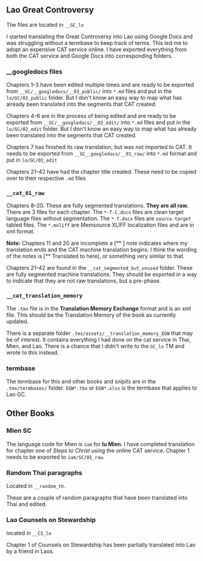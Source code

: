 ## Lao Great Controversy

The files are located in `__GC_lo`

I started translating the Great Controversy into Lao using  Google Docs and was struggling without a termbase to keep track of terms. This led me to adopt an expensive CAT service online. I have exported everything from both the CAT service and Google Docs into corresponding folders.

### __googledocs files

Chapters 1–3 have been edited multiple times and are ready to be exported from `__GC/__googledocs/__03_public/` into `*.md` files and put in the `lo/GC/03_public` folder. But I don't know an easy way to map what has already been translated into the segments that CAT created.

Chapters 4–6 are in the process of being edited and are ready to be exported from `__GC/__googledocs/__02_edit/` into `*.md` files and put in the `lo/GC/02_edit` folder. But I don't know an easy way to map what has already been translated into the segments that CAT created.

Chapters 7 has finished its raw translation, but was not imported to CAT. It needs to be exported from `__GC__googledocs/__01_raw/` into `*.md` format and put in `lo/GC/01_edit`

Chapters 21–42 have had the chapter title created. These need to be copied over to their respective `.md` files

### `__cat_01_raw`

Chapters 8–20. These are fully segmented translations. **They are all raw.** There are 3 files for each chapter. The `*-T-C.docx` files are clean target language files without segmentation. The `*-T.docx` files are `source-target` tabled files. The `*.mxliff` are Memsource XLIFF localization files and are in xml format.

**Note:** Chapters 11 and 20 are incomplete a [** ] note indicates where my translation ends and the CAT machine translation begins. I think the wording of the notes is [** Translated to here], or something very similar to that.

Chapters 21–42 are found in the `__cat_segmented_but_unused` folder. These are fully segmented machine translations. They should be exported in a way to indicate that they are not raw translations, but a pre-phase.

### `__cat_translation_memory`

The `.tmx` file is in the **Translation Memory Exchange** format and is an xml file. This should be the Translation Memory of the book as currently updated.

There is a separate folder `.tms/assets/__translation_memory_EGW` that may be of interest. It contains everything I had done on the cat service in Thai, Mien, and Lao. There is a chance that I didn't write to the `GC_lo` TM and wrote to this instead.

### termbase

The termbase for this and other books and snipits are in the `.tmx/termbases/` folder. `EGW*.tbx` or `EGW*.xlsx` is the termbase that applies to Lao GC.

## Other Books

### Mien SC

The language code for Mien is `ium` for **Iu Mien**. I have completed translation for chapter one of _Steps to Christ_ using the online CAT service. Chapter 1 needs to be exported to `ium/SC/01_raw`.

### Random Thai paragraphs

Located in `__random_th`.

These are a couple of random paragraphs that have been translated into Thai and edited.

### Lao Counsels on Stewardship

located in `__CS_lo`

Chapter 1 of Counsels on Stewardship has been partially translated into Lao by a friend in Laos.